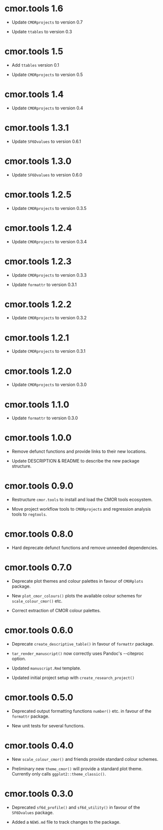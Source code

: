 # cmor.tools 1.6

* Update `CMORprojects` to version 0.7

* Update `ttables` to version 0.3

# cmor.tools 1.5

* Add `ttables` version 0.1

* Update `CMORprojects` to version 0.5

# cmor.tools 1.4

* Update `CMORprojects` to version 0.4

# cmor.tools 1.3.1

* Update `SF6Dvalues` to version 0.6.1

# cmor.tools 1.3.0

* Update `SF6Dvalues` to version 0.6.0

# cmor.tools 1.2.5

* Update `CMORprojects` to version 0.3.5

# cmor.tools 1.2.4

* Update `CMORprojects` to version 0.3.4

# cmor.tools 1.2.3

* Update `CMORprojects` to version 0.3.3

* Update `formattr` to version 0.3.1

# cmor.tools 1.2.2

* Update `CMORprojects` to version 0.3.2

# cmor.tools 1.2.1

* Update `CMORprojects` to version 0.3.1

# cmor.tools 1.2.0

* Update `CMORprojects` to version 0.3.0

# cmor.tools 1.1.0

* Update `formattr` to version 0.3.0

# cmor.tools 1.0.0

* Remove defunct functions and provide links to their new locations.

* Update DESCRIPTION & README to describe the new package structure.

# cmor.tools 0.9.0

* Restructure `cmor.tools` to install and load the CMOR tools ecosystem.

* Move project workflow tools to `CMORprojects` and regression analysis tools
  to `regtools`.

# cmor.tools 0.8.0

* Hard deprecate defunct functions and remove unneeded dependencies.

# cmor.tools 0.7.0

* Deprecate plot themes and colour palettes in favour of `CMORplots` package.

* New `plot_cmor_colours()` plots the available colour schemes for
  `scale_colour_cmor()` etc.

* Correct extraction of CMOR colour palettes.

# cmor.tools 0.6.0

* Deprecate `create_descriptive_table()` in favour of `formattr` package.

* `tar_render_manuscript()` now correctly uses Pandoc's --citeproc option.

* Updated `manuscript.Rmd` template.

* Updated initial project setup with `create_research_project()`

# cmor.tools 0.5.0

* Deprecated output formatting functions `number()` etc. in favour of the
  `formattr` package.

* New unit tests for several functions.

# cmor.tools 0.4.0

* New `scale_colour_cmor()` and friends provide standard colour schemes.

* Preliminary new `theme_cmor()` will provide a standard plot theme. Currently
  only calls `ggplot2::theme_classic()`.

# cmor.tools 0.3.0

* Deprecated `sf6d_profile()` and `sf6d_utility()` in favour of the
    `SF6Dvalues` package.

* Added a `NEWS.md` file to track changes to the package.
